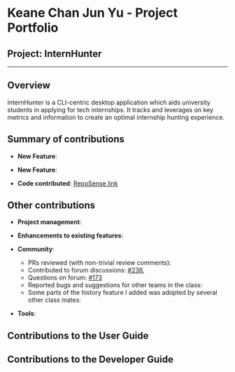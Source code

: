 # Keane Chan Jun Yu - Project Portfolio

## Project: InternHunter

---

## Overview

InternHunter is a CLI-centric desktop application which aids university students in applying for tech internships.
It tracks and leverages on key metrics and information to create an optimal internship hunting experience.

## Summary of contributions

* **New Feature**: 

* **New Feature**:

* **Code contributed**: [RepoSense link]()

## Other contributions

* **Project management**:

* **Enhancements to existing features**:

* **Community**:
  * PRs reviewed (with non-trivial review comments): 
  * Contributed to forum discussions: [#236](https://github.com/nus-cs2103-AY2021S1/forum/issues/236), 
  * Questions on forum: [#173](https://github.com/nus-cs2103-AY2021S1/forum/issues/173)
  * Reported bugs and suggestions for other teams in the class:
  * Some parts of the history feature I added was adopted by several other class mates:

* **Tools**:

## Contributions to the User Guide
    
## Contributions to the Developer Guide

   
